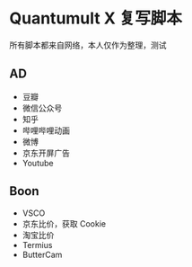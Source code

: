 # Quantumult X 复写脚本

所有脚本都来自网络，本人仅作为整理，测试

## AD

- 豆瓣
- 微信公众号
- 知乎
- 哔哩哔哩动画
- 微博
- 京东开屏广告
- Youtube

## Boon

- VSCO
- 京东比价，获取 Cookie
- 淘宝比价
- Termius
- ButterCam
